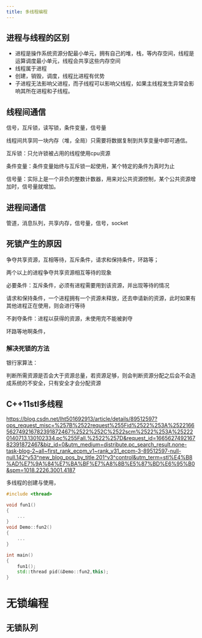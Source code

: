 ```yaml
---
title: 多线程编程
---
```


## 进程与线程的区别

- 进程是操作系统资源分配最小单元，拥有自己的堆，栈，等内存空间，线程是运算调度最小单元，线程会共享这些内存空间
- 线程属于进程
- 创建，销毁，调度，线程比进程有优势
- 子进程无法影响父进程，而子线程可以影响父线程，如果主线程发生异常会影响其所在进程和子线程。

## 线程间通信

信号，互斥锁，读写锁，条件变量，信号量

线程间共享同一块内存（堆，全局）只需要将数据复制到共享变量中即可通信。

互斥锁：只允许锁被占用的线程使用cpu资源

条件变量：条件变量始终与互斥锁一起使用，某个特定的条件为真时为止

信号量：实际上是一个非负的整数计数器，用来对公共资源控制，某个公共资源增加时，信号量就增加。

## 进程间通信

管道，消息队列，共享内存，信号量，信号，socket



## 死锁产生的原因

争夺共享资源，互相等待，互斥条件，请求和保持条件，环路等；

两个以上的进程争夺共享资源相互等待的现象

必要条件：互斥条件，必须有进程需要用到该资源，并出现等待的情况

请求和保持条件，一个进程拥有一个资源未释放，还去申请新的资源，此时如果有其他进程正在使用，则会进行等待

不剥夺条件：进程以获得的资源，未使用完不能被剥夺

环路等地啊条件，

### 解决死锁的方法

银行家算法：

判断所需资源是否会大于资源总量，若资源足够，则会判断资源分配之后会不会造成系统的不安全，只有安全才会分配资源



## C++11stl多线程

https://blog.csdn.net/lht501692913/article/details/89512597?ops_request_misc=%257B%2522request%255Fid%2522%253A%2522166562749216782391872467%2522%252C%2522scm%2522%253A%252220140713.130102334.pc%255Fall.%2522%257D&request_id=166562749216782391872467&biz_id=0&utm_medium=distribute.pc_search_result.none-task-blog-2~all~first_rank_ecpm_v1~rank_v31_ecpm-3-89512597-null-null.142^v53^new_blog_pos_by_title,201^v3^control&utm_term=stl%E4%B8%AD%E7%9A%84%E7%BA%BF%E7%A8%8B%E5%87%BD%E6%95%B0&spm=1018.2226.3001.4187

多线程的创建与使用，

```c++
#include <thread>

void fun1()
{
    ...
}
void Demo::fun2()
{
    ...
}

int main()
{	
    fun1();
    std::thread pid(&Demo::fun2,this);
}
```



# 无锁编程

## 无锁队列

